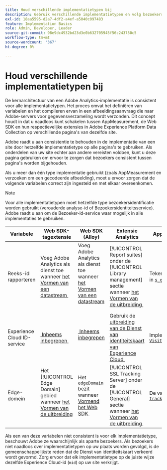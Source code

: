 ```yaml
---
title: Houd verschillende implementatietypen bij
description: Gebruik verschillende implementatietypen en volg bezoekers naadloos tussen hen.
exl-id: 18aa5595-d2a7-4df2-a4ef-a5040c097483
feature: Implementation Basics
role: Admin, Developer, Leader
source-git-commit: 98e9dc4932bd23d3e0b632705945f56c243750c5
workflow-type: tm+mt
source-wordcount: '367'
ht-degree: 0%

---
```


# Houd verschillende implementatietypen bij

De kernarchitectuur van een Adobe Analytics-implementatie is consistent voor alle implementatietypen. Het proces omvat het definiëren van variabelen en het compileren ervan in een afbeeldingsaanvraag die naar Adobe-servers voor gegevensverzameling wordt verzonden. Dit concept houdt in dat u naadloos kunt schakelen tussen AppMeasurement, de Web SDK en hun respectievelijke extensies in Adobe Experience Platform Data Collection op verschillende pagina&#39;s van dezelfde site.

Adobe raadt u aan consistentie te behouden in de implementatie van een site door hetzelfde implementatietype op alle pagina&#39;s te gebruiken. Als onderdelen van uw site echter aan andere vereisten voldoen, kunt u deze pagina gebruiken om ervoor te zorgen dat bezoekers consistent tussen pagina&#39;s worden bijgehouden.

Als u meer dan één type implementatie gebruikt (zoals AppMeasurement en verzoeken om een gecodeerde afbeelding), moet u ervoor zorgen dat de volgende variabelen correct zijn ingesteld en met elkaar overeenkomen.

>[!NOTE]
>
>Voor alle implementatietypen moet hetzelfde type bezoekersidentificatie worden gebruikt (verouderde analyse-id of Bezoekersidentiteitsservice). Adobe raadt u aan om de Bezoeker-id-service waar mogelijk in alle implementaties te gebruiken.

| Variabele | Web SDK-tagextensie | Web SDK (Alloy) | Extensie Analytics | AppMeasurement | Hardcoded image request |
|---|---|---|---|---|---|
| Reeks-id rapporteren | Voeg Adobe Analytics als dienst toe wanneer [&#x200B; het Vormen van een datastream &#x200B;](https://experienceleague.adobe.com/en/docs/experience-platform/datastreams/configure) | Voeg Adobe Analytics als dienst toe wanneer [&#x200B; het Vormen van een datastream &#x200B;](https://experienceleague.adobe.com/en/docs/experience-platform/datastreams/configure) | [!UICONTROL Report suites] onder de [!UICONTROL Library management] sectie wanneer [&#x200B; het Vormen van de uitbreiding &#x200B;](https://experienceleague.adobe.com/en/docs/experience-platform/tags/extensions/client/analytics/overview) | Tekenreeksargument in [`s_gi`](../vars/functions/s-gi.md) | Deel van de URL `pathname` (na `/b/ss/`) |
| Experience Cloud ID-service | [&#x200B; Inheems inbegrepen &#x200B;](web-sdk-extension.md) | [&#x200B; Inheems inbegrepen &#x200B;](alloy.md) | Gebruik de [&#x200B; uitbreiding van de Dienst van identiteitskaart van Experience Cloud &#x200B;](analytics-extension.md) | Implementeren [`VisitorAPI.js`](appmeasurement.md) | Maak a [&#x200B; afzonderlijke vraag aan de Dienst van identiteitskaart &#x200B;](https://experienceleague.adobe.com/en/docs/id-service/using/implementation/direct-integration) om gewenste identiteitskaart te verkrijgen en `mid` in het vraagkoord te omvatten |
| Edge-domein | Het [!UICONTROL Edge Domain] gebied wanneer [&#x200B; het Vormen van de uitbreiding &#x200B;](https://experienceleague.adobe.com/en/docs/experience-platform/tags/extensions/client/web-sdk/web-sdk-extension-configuration) | Het `edgeDomain` bezit wanneer [&#x200B; Vormend het Web SDK &#x200B;](https://experienceleague.adobe.com/en/docs/experience-platform/web-sdk/commands/configure/overview) | [!UICONTROL SSL Tracking Server] onder de [!UICONTROL General] sectie wanneer [&#x200B; het Vormen van de uitbreiding &#x200B;](https://experienceleague.adobe.com/en/docs/experience-platform/tags/extensions/client/analytics/overview) | De variabele [`trackingServerSecure`](../vars/config-vars/trackingserversecure.md) | De `hostname` van de URL van de afbeeldingsaanvraag |

Als een van deze variabelen niet consistent is voor elk implementatietype, beschouwt Adobe ze waarschijnlijk als aparte bezoekers. Als bezoekers niet naadloos over implementatietypen op uw plaats worden gevolgd, is de gemeenschappelijkste reden dat de Dienst van identiteitskaart verkeerd wordt gevormd. Zorg ervoor dat elk implementatietype op de juiste wijze dezelfde Experience Cloud-id (`mid`) op uw site verkrijgt.
